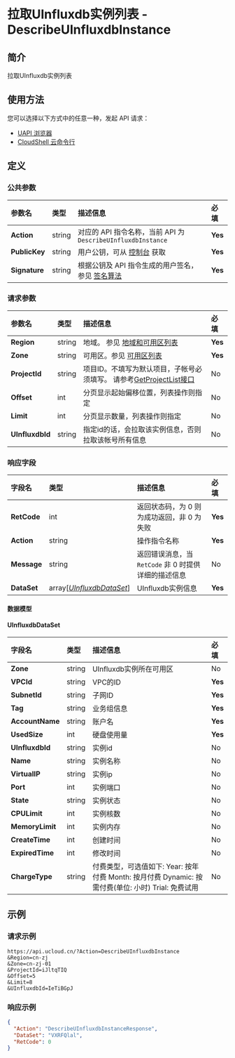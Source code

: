 # 拉取UInfluxdb实例列表 - DescribeUInfluxdbInstance

## 简介

拉取UInfluxdb实例列表






## 使用方法

您可以选择以下方式中的任意一种，发起 API 请求：
- [UAPI 浏览器](https://console.ucloud.cn/uapi/detail?id=DescribeUInfluxdbInstance)
- [CloudShell 云命令行](https://shell.ucloud.cn/)


## 定义

### 公共参数

| 参数名 | 类型 | 描述信息 | 必填 |
|:---|:---|:---|:---|
| **Action**     | string  | 对应的 API 指令名称，当前 API 为 `DescribeUInfluxdbInstance`                        | **Yes** |
| **PublicKey**  | string  | 用户公钥，可从 [控制台](https://console.ucloud.cn/uapi/apikey) 获取                                             | **Yes** |
| **Signature**  | string  | 根据公钥及 API 指令生成的用户签名，参见 [签名算法](api/summary/signature.md)  | **Yes** |

### 请求参数

| 参数名 | 类型 | 描述信息 | 必填 |
|:---|:---|:---|:---|
| **Region** | string | 地域。 参见 [地域和可用区列表](https://docs.ucloud.cn/api/summary/regionlist) |**Yes**|
| **Zone** | string | 可用区。参见 [可用区列表](https://docs.ucloud.cn/api/summary/regionlist) |**Yes**|
| **ProjectId** | string | 项目ID。不填写为默认项目，子帐号必须填写。 请参考[GetProjectList接口](https://docs.ucloud.cn/api/summary/get_project_list) |No|
| **Offset** | int | 分页显示起始偏移位置，列表操作则指定 |No|
| **Limit** | int | 分页显示数量，列表操作则指定 |No|
| **UInfluxdbId** | string | 指定id的话，会拉取该实例信息，否则拉取该帐号所有信息 |No|

### 响应字段

| 字段名 | 类型 | 描述信息 | 必填 |
|:---|:---|:---|:---|
| **RetCode** | int | 返回状态码，为 0 则为成功返回，非 0 为失败 |**Yes**|
| **Action** | string | 操作指令名称 |**Yes**|
| **Message** | string | 返回错误消息，当 `RetCode` 非 0 时提供详细的描述信息 |No|
| **DataSet** | array[[*UInfluxdbDataSet*](#UInfluxdbDataSet)] | UInfluxdb实例信息 |**Yes**|

#### 数据模型


#### UInfluxdbDataSet

| 字段名 | 类型 | 描述信息 | 必填 |
|:---|:---|:---|:---|
| **Zone** | string | UInfluxdb实例所在可用区 |No|
| **VPCId** | string | VPC的ID |**Yes**|
| **SubnetId** | string | 子网ID |**Yes**|
| **Tag** | string | 业务组信息 |**Yes**|
| **AccountName** | string | 账户名 |**Yes**|
| **UsedSize** | int | 硬盘使用量 |**Yes**|
| **UInfluxdbId** | string | 实例id |No|
| **Name** | string | 实例名称 |No|
| **VirtualIP** | string | 实例ip |No|
| **Port** | int | 实例端口 |No|
| **State** | string | 实例状态 |No|
| **CPULimit** | int | 实例核数 |No|
| **MemoryLimit** | int | 实例内存 |No|
| **CreateTime** | int | 创建时间 |No|
| **ExpiredTime** | int | 修改时间 |No|
| **ChargeType** | string | 付费类型，可选值如下: Year: 按年付费 Month: 按月付费 Dynamic: 按需付费(单位: 小时) Trial: 免费试用 |No|

## 示例

### 请求示例
    
```
https://api.ucloud.cn/?Action=DescribeUInfluxdbInstance
&Region=cn-zj
&Zone=cn-zj-01
&ProjectId=iJltqTIQ
&Offset=5
&Limit=8
&UInfluxdbId=IeTiBGpJ
```

### 响应示例
    
```json
{
  "Action": "DescribeUInfluxdbInstanceResponse",
  "DataSet": "VXRFQlal",
  "RetCode": 0
}
```





